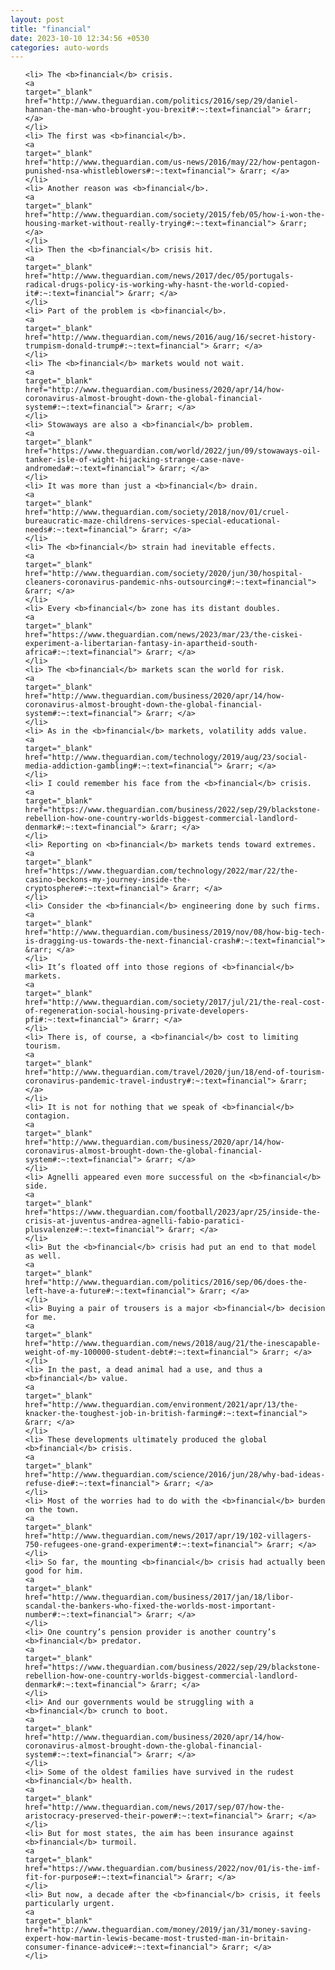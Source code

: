 ```yaml
---
layout: post
title: "financial"
date: 2023-10-10 12:34:56 +0530
categories: auto-words
---
```

<ol>

    <li> The <b>financial</b> crisis.
    <a 
    target="_blank" 
    href="http://www.theguardian.com/politics/2016/sep/29/daniel-hannan-the-man-who-brought-you-brexit#:~:text=financial"> &rarr; </a>
    </li>
    <li> The first was <b>financial</b>.
    <a 
    target="_blank" 
    href="http://www.theguardian.com/us-news/2016/may/22/how-pentagon-punished-nsa-whistleblowers#:~:text=financial"> &rarr; </a>
    </li>
    <li> Another reason was <b>financial</b>.
    <a 
    target="_blank" 
    href="http://www.theguardian.com/society/2015/feb/05/how-i-won-the-housing-market-without-really-trying#:~:text=financial"> &rarr; </a>
    </li>
    <li> Then the <b>financial</b> crisis hit.
    <a 
    target="_blank" 
    href="http://www.theguardian.com/news/2017/dec/05/portugals-radical-drugs-policy-is-working-why-hasnt-the-world-copied-it#:~:text=financial"> &rarr; </a>
    </li>
    <li> Part of the problem is <b>financial</b>.
    <a 
    target="_blank" 
    href="http://www.theguardian.com/news/2016/aug/16/secret-history-trumpism-donald-trump#:~:text=financial"> &rarr; </a>
    </li>
    <li> The <b>financial</b> markets would not wait.
    <a 
    target="_blank" 
    href="http://www.theguardian.com/business/2020/apr/14/how-coronavirus-almost-brought-down-the-global-financial-system#:~:text=financial"> &rarr; </a>
    </li>
    <li> Stowaways are also a <b>financial</b> problem.
    <a 
    target="_blank" 
    href="https://www.theguardian.com/world/2022/jun/09/stowaways-oil-tanker-isle-of-wight-hijacking-strange-case-nave-andromeda#:~:text=financial"> &rarr; </a>
    </li>
    <li> It was more than just a <b>financial</b> drain.
    <a 
    target="_blank" 
    href="http://www.theguardian.com/society/2018/nov/01/cruel-bureaucratic-maze-childrens-services-special-educational-needs#:~:text=financial"> &rarr; </a>
    </li>
    <li> The <b>financial</b> strain had inevitable effects.
    <a 
    target="_blank" 
    href="http://www.theguardian.com/society/2020/jun/30/hospital-cleaners-coronavirus-pandemic-nhs-outsourcing#:~:text=financial"> &rarr; </a>
    </li>
    <li> Every <b>financial</b> zone has its distant doubles.
    <a 
    target="_blank" 
    href="https://www.theguardian.com/news/2023/mar/23/the-ciskei-experiment-a-libertarian-fantasy-in-apartheid-south-africa#:~:text=financial"> &rarr; </a>
    </li>
    <li> The <b>financial</b> markets scan the world for risk.
    <a 
    target="_blank" 
    href="http://www.theguardian.com/business/2020/apr/14/how-coronavirus-almost-brought-down-the-global-financial-system#:~:text=financial"> &rarr; </a>
    </li>
    <li> As in the <b>financial</b> markets, volatility adds value.
    <a 
    target="_blank" 
    href="http://www.theguardian.com/technology/2019/aug/23/social-media-addiction-gambling#:~:text=financial"> &rarr; </a>
    </li>
    <li> I could remember his face from the <b>financial</b> crisis.
    <a 
    target="_blank" 
    href="https://www.theguardian.com/business/2022/sep/29/blackstone-rebellion-how-one-country-worlds-biggest-commercial-landlord-denmark#:~:text=financial"> &rarr; </a>
    </li>
    <li> Reporting on <b>financial</b> markets tends toward extremes.
    <a 
    target="_blank" 
    href="https://www.theguardian.com/technology/2022/mar/22/the-casino-beckons-my-journey-inside-the-cryptosphere#:~:text=financial"> &rarr; </a>
    </li>
    <li> Consider the <b>financial</b> engineering done by such firms.
    <a 
    target="_blank" 
    href="http://www.theguardian.com/business/2019/nov/08/how-big-tech-is-dragging-us-towards-the-next-financial-crash#:~:text=financial"> &rarr; </a>
    </li>
    <li> It’s floated off into those regions of <b>financial</b> markets.
    <a 
    target="_blank" 
    href="http://www.theguardian.com/society/2017/jul/21/the-real-cost-of-regeneration-social-housing-private-developers-pfi#:~:text=financial"> &rarr; </a>
    </li>
    <li> There is, of course, a <b>financial</b> cost to limiting tourism.
    <a 
    target="_blank" 
    href="http://www.theguardian.com/travel/2020/jun/18/end-of-tourism-coronavirus-pandemic-travel-industry#:~:text=financial"> &rarr; </a>
    </li>
    <li> It is not for nothing that we speak of <b>financial</b> contagion.
    <a 
    target="_blank" 
    href="http://www.theguardian.com/business/2020/apr/14/how-coronavirus-almost-brought-down-the-global-financial-system#:~:text=financial"> &rarr; </a>
    </li>
    <li> Agnelli appeared even more successful on the <b>financial</b> side.
    <a 
    target="_blank" 
    href="https://www.theguardian.com/football/2023/apr/25/inside-the-crisis-at-juventus-andrea-agnelli-fabio-paratici-plusvalenze#:~:text=financial"> &rarr; </a>
    </li>
    <li> But the <b>financial</b> crisis had put an end to that model as well.
    <a 
    target="_blank" 
    href="http://www.theguardian.com/politics/2016/sep/06/does-the-left-have-a-future#:~:text=financial"> &rarr; </a>
    </li>
    <li> Buying a pair of trousers is a major <b>financial</b> decision for me.
    <a 
    target="_blank" 
    href="http://www.theguardian.com/news/2018/aug/21/the-inescapable-weight-of-my-100000-student-debt#:~:text=financial"> &rarr; </a>
    </li>
    <li> In the past, a dead animal had a use, and thus a <b>financial</b> value.
    <a 
    target="_blank" 
    href="http://www.theguardian.com/environment/2021/apr/13/the-knacker-the-toughest-job-in-british-farming#:~:text=financial"> &rarr; </a>
    </li>
    <li> These developments ultimately produced the global <b>financial</b> crisis.
    <a 
    target="_blank" 
    href="http://www.theguardian.com/science/2016/jun/28/why-bad-ideas-refuse-die#:~:text=financial"> &rarr; </a>
    </li>
    <li> Most of the worries had to do with the <b>financial</b> burden on the town.
    <a 
    target="_blank" 
    href="http://www.theguardian.com/news/2017/apr/19/102-villagers-750-refugees-one-grand-experiment#:~:text=financial"> &rarr; </a>
    </li>
    <li> So far, the mounting <b>financial</b> crisis had actually been good for him.
    <a 
    target="_blank" 
    href="http://www.theguardian.com/business/2017/jan/18/libor-scandal-the-bankers-who-fixed-the-worlds-most-important-number#:~:text=financial"> &rarr; </a>
    </li>
    <li> One country’s pension provider is another country’s <b>financial</b> predator.
    <a 
    target="_blank" 
    href="https://www.theguardian.com/business/2022/sep/29/blackstone-rebellion-how-one-country-worlds-biggest-commercial-landlord-denmark#:~:text=financial"> &rarr; </a>
    </li>
    <li> And our governments would be struggling with a <b>financial</b> crunch to boot.
    <a 
    target="_blank" 
    href="http://www.theguardian.com/business/2020/apr/14/how-coronavirus-almost-brought-down-the-global-financial-system#:~:text=financial"> &rarr; </a>
    </li>
    <li> Some of the oldest families have survived in the rudest <b>financial</b> health.
    <a 
    target="_blank" 
    href="http://www.theguardian.com/news/2017/sep/07/how-the-aristocracy-preserved-their-power#:~:text=financial"> &rarr; </a>
    </li>
    <li> But for most states, the aim has been insurance against <b>financial</b> turmoil.
    <a 
    target="_blank" 
    href="https://www.theguardian.com/business/2022/nov/01/is-the-imf-fit-for-purpose#:~:text=financial"> &rarr; </a>
    </li>
    <li> But now, a decade after the <b>financial</b> crisis, it feels particularly urgent.
    <a 
    target="_blank" 
    href="http://www.theguardian.com/money/2019/jan/31/money-saving-expert-how-martin-lewis-became-most-trusted-man-in-britain-consumer-finance-advice#:~:text=financial"> &rarr; </a>
    </li>